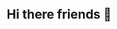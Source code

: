 # Hi there friends 🦾

<!--

I'm cyrrently working on ...
I'm currently learning ...
I'm looking to collaborate on ...
I'm looking for help with ...
Ask me about ...
How to each me: ...
Pronouns: ...
Fun fact: ...
-->
